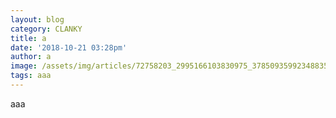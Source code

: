 ```yaml
---
layout: blog
category: CLANKY
title: a
date: '2018-10-21 03:28pm'
author: a
image: /assets/img/articles/72758203_2995166103830975_3785093599234883584_n.png
tags: aaa
---
```

aaa
